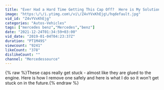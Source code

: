 ```yaml
---
title: "Ever Had a Hard Time Getting This Cap Off?  Here is My Solution"
image: "https:\/\/i.ytimg.com\/vi\/Z4vYVxKhEjg\/hqdefault.jpg"
vid_id: "Z4vYVxKhEjg"
categories: "Autos-Vehicles"
tags: ["mercedes benz","Mercedes","benz"]
date: "2021-12-24T01:34:59+03:00"
vid_date: "2019-01-04T04:23:37Z"
duration: "PT1M49S"
viewcount: "9241"
likeCount: "378"
dislikeCount: ""
channel: "Mercedessource"
---
```

{% raw %}These caps really get stuck - almost like they are glued to the engine. Here is how I remove one safely and here is what I do so it won't get stuck on in the future.{% endraw %}
